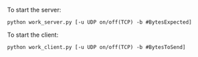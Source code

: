 To start the server:

`python work_server.py [-u UDP on/off(TCP) -b #BytesExpected] `

To start the client:

`python work_client.py [-u UDP on/off(TCP) -b #BytesToSend] `

